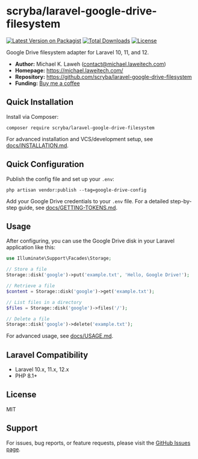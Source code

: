 # scryba/laravel-google-drive-filesystem

[![Latest Version on Packagist](https://img.shields.io/packagist/v/scryba/laravel-google-drive-filesystem.svg?style=flat-square)](https://packagist.org/packages/scryba/laravel-google-drive-filesystem)
[![Total Downloads](https://img.shields.io/packagist/dt/scryba/laravel-google-drive-filesystem.svg?style=flat-square)](https://packagist.org/packages/scryba/laravel-google-drive-filesystem)
[![License](https://img.shields.io/packagist/l/scryba/laravel-google-drive-filesystem.svg?style=flat-square)](https://packagist.org/packages/scryba/laravel-google-drive-filesystem)

Google Drive filesystem adapter for Laravel 10, 11, and 12.

- **Author:** Michael K. Laweh (<contact@michael.laweitech.com>)
- **Homepage:** <https://michael.laweitech.com/>
- **Repository:** <https://github.com/scryba/laravel-google-drive-filesystem>
- **Funding:** [Buy me a coffee](https://michael.laweitech.com/buy-me-a-coffee)

## Quick Installation

Install via Composer:

```
composer require scryba/laravel-google-drive-filesystem
```

For advanced installation and VCS/development setup, see [docs/INSTALLATION.md](docs/INSTALLATION.md).

## Quick Configuration

Publish the config file and set up your `.env`:

```
php artisan vendor:publish --tag=google-drive-config
```

Add your Google Drive credentials to your `.env` file. For a detailed step-by-step guide, see [docs/GETTING-TOKENS.md](docs/GETTING-TOKENS.md).

## Usage

After configuring, you can use the Google Drive disk in your Laravel application like this:

```php
use Illuminate\Support\Facades\Storage;

// Store a file
Storage::disk('google')->put('example.txt', 'Hello, Google Drive!');

// Retrieve a file
$content = Storage::disk('google')->get('example.txt');

// List files in a directory
$files = Storage::disk('google')->files('/');

// Delete a file
Storage::disk('google')->delete('example.txt');
```

For advanced usage, see [docs/USAGE.md](docs/USAGE.md).

## Laravel Compatibility

- Laravel 10.x, 11.x, 12.x
- PHP 8.1+

## License

MIT

## Support

For issues, bug reports, or feature requests, please visit the [GitHub Issues page](https://github.com/scryba/laravel-google-drive-filesystem/issues).
